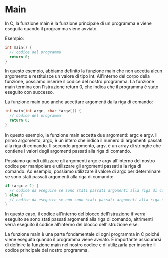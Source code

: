 # Main

In C, la funzione main è la funzione principale di un programma e viene eseguita quando il programma viene avviato.

Esempio:

```c
int main() {
  // codice del programma
  return 0;
}
```

In questo esempio, abbiamo definito la funzione main che non accetta alcun argomento e restituisce un valore di tipo int. All'interno del corpo della funzione, possiamo inserire il codice del nostro programma. La funzione main termina con l'istruzione return 0, che indica che il programma è stato eseguito con successo.

La funzione main può anche accettare argomenti dalla riga di comando:

```c
int main(int argc, char *argv[]) {
  // codice del programma
  return 0;
}
```

In questo esempio, la funzione main accetta due argomenti: argc e argv. Il primo argomento, argc, è un intero che indica il numero di argomenti passati alla riga di comando. Il secondo argomento, argv, è un array di stringhe che contiene i valori degli argomenti passati alla riga di comando.

Possiamo quindi utilizzare gli argomenti argc e argv all'interno del nostro codice per manipolare e utilizzare gli argomenti passati alla riga di comando. Ad esempio, possiamo utilizzare il valore di argc per determinare se sono stati passati argomenti alla riga di comando:

```c
if (argc > 1) {
  // codice da eseguire se sono stati passati argomenti alla riga di comando
} else {
  // codice da eseguire se non sono stati passati argomenti alla riga di comando
}
```

In questo caso, il codice all'interno del blocco dell'istruzione if verrà eseguito se sono stati passati argomenti alla riga di comando, altrimenti verrà eseguito il codice all'interno del blocco dell'istruzione else.

La funzione main è una parte fondamentale di ogni programma in C poiché viene eseguita quando il programma viene avviato. È importante assicurarsi di definire la funzione main nel nostro codice e di utilizzarla per inserire il codice principale del nostro programma.
